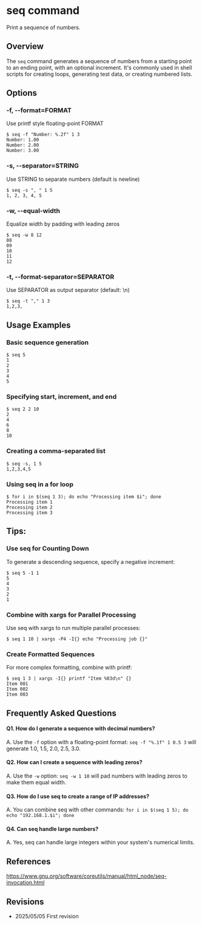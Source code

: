 # seq command

Print a sequence of numbers.

## Overview

The `seq` command generates a sequence of numbers from a starting point to an ending point, with an optional increment. It's commonly used in shell scripts for creating loops, generating test data, or creating numbered lists.

## Options

### **-f, --format=FORMAT**

Use printf style floating-point FORMAT

```console
$ seq -f "Number: %.2f" 1 3
Number: 1.00
Number: 2.00
Number: 3.00
```

### **-s, --separator=STRING**

Use STRING to separate numbers (default is newline)

```console
$ seq -s ", " 1 5
1, 2, 3, 4, 5
```

### **-w, --equal-width**

Equalize width by padding with leading zeros

```console
$ seq -w 8 12
08
09
10
11
12
```

### **-t, --format-separator=SEPARATOR**

Use SEPARATOR as output separator (default: \n)

```console
$ seq -t "," 1 3
1,2,3,
```

## Usage Examples

### Basic sequence generation

```console
$ seq 5
1
2
3
4
5
```

### Specifying start, increment, and end

```console
$ seq 2 2 10
2
4
6
8
10
```

### Creating a comma-separated list

```console
$ seq -s, 1 5
1,2,3,4,5
```

### Using seq in a for loop

```console
$ for i in $(seq 1 3); do echo "Processing item $i"; done
Processing item 1
Processing item 2
Processing item 3
```

## Tips:

### Use seq for Counting Down

To generate a descending sequence, specify a negative increment:

```console
$ seq 5 -1 1
5
4
3
2
1
```

### Combine with xargs for Parallel Processing

Use seq with xargs to run multiple parallel processes:

```console
$ seq 1 10 | xargs -P4 -I{} echo "Processing job {}"
```

### Create Formatted Sequences

For more complex formatting, combine with printf:

```console
$ seq 1 3 | xargs -I{} printf "Item %03d\n" {}
Item 001
Item 002
Item 003
```

## Frequently Asked Questions

#### Q1. How do I generate a sequence with decimal numbers?
A. Use the `-f` option with a floating-point format: `seq -f "%.1f" 1 0.5 3` will generate 1.0, 1.5, 2.0, 2.5, 3.0.

#### Q2. How can I create a sequence with leading zeros?
A. Use the `-w` option: `seq -w 1 10` will pad numbers with leading zeros to make them equal width.

#### Q3. How do I use seq to create a range of IP addresses?
A. You can combine seq with other commands: `for i in $(seq 1 5); do echo "192.168.1.$i"; done`

#### Q4. Can seq handle large numbers?
A. Yes, seq can handle large integers within your system's numerical limits.

## References

https://www.gnu.org/software/coreutils/manual/html_node/seq-invocation.html

## Revisions

- 2025/05/05 First revision